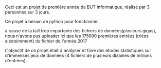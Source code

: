 Ceci est un projet de première année de BUT informatique, réalisé par 3 personnes sur 3 jours.

Ce projet à besoin de python pour fonctionner.

à cause de la taill trop importante des fichiers de données(plusieurs gigas), nous n'avons pus uploader ici que les 175000 premières entrées (triées aléatoirement) du fichier de l'année 2017

L'objectif de ce projet était d'analyser et faire des études statistiques sur d'immenses jeux de données (4 fichiers de plusieurs dizaines de millions d'entrées).
